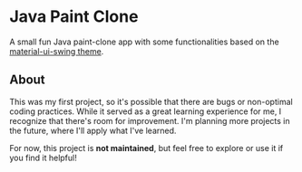 # Java Paint Clone

A small fun Java paint-clone app with some functionalities based on the [material-ui-swing theme](https://github.com/atarw/material-ui-swing).

## About

This was my first project, so it's possible that there are bugs or non-optimal coding practices. While it served as a great learning experience for me, I recognize that there's room for improvement. I'm planning more projects in the future, where I'll apply what I've learned.

For now, this project is **not maintained**, but feel free to explore or use it if you find it helpful!
